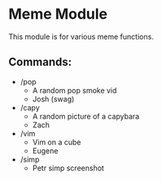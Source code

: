 ﻿# Meme Module

This module is for various meme functions.

## Commands:
- /pop
    - A random pop smoke vid
    - Josh (swag)
- /capy
    - A random picture of a capybara
    - Zach
- /vim
    - Vim on a cube
    - Eugene
- /simp
    - Petr simp screenshot


